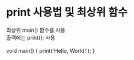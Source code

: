 # print 사용법 및 최상위 함수
최상위 main() 함수를 사용
<br>
출력에는 print(); 사용
<br>
<br>
void main() {
  print('Hello, World!');
}
